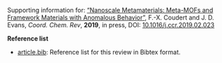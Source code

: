 Supporting information for: [“Nanoscale Metamaterials: Meta-MOFs and Framework Materials with Anomalous Behavior”](https://doi.org/10.1016/j.ccr.2019.02.023),  F.-X. Coudert and J. D. Evans, _Coord. Chem. Rev_, **2019**, in press, DOI: [10.1016/j.ccr.2019.02.023](https://doi.org/10.1016/j.ccr.2019.02.023)

**Reference list**

- [article.bib](article.bib): Reference list for this review in Bibtex format.